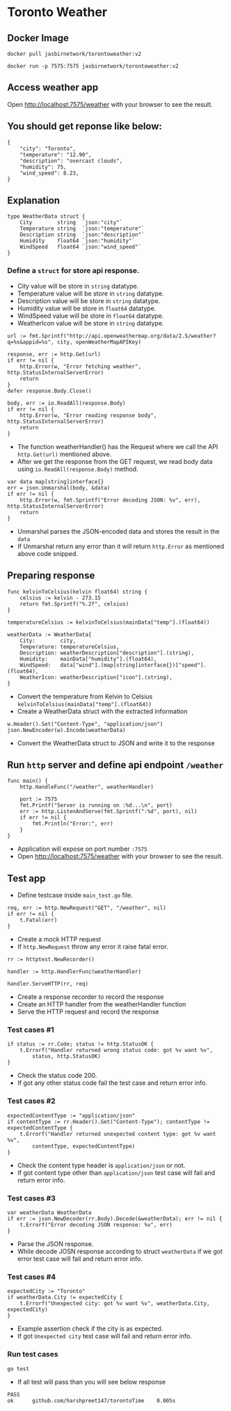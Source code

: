# Toronto Weather

## Docker Image

```
docker pull jasbirnetwork/torontoweather:v2
```

```
docker run -p 7575:7575 jasbirnetwork/torontoweather:v2
```

## Access weather app

Open [http://localhost:7575/weather](http://localhost:7575/weather) with your browser to see the result.


## You should get reponse like below:

```
{
    "city": "Toronto",
    "temperature": "12.90",
    "description": "overcast clouds",
    "humidity": 75,
    "wind_speed": 8.23,
}

```


## Explanation

```
type WeatherData struct {
	City        string  `json:"city"`
	Temperature string  `json:"temperature"`
	Description string  `json:"description"`
	Humidity    float64 `json:"humidity"`
	WindSpeed   float64 `json:"wind_speed"`
}
```

### Define a `struct` for store api response.
* City value will be store in `string` datatype.
* Temperature value will be store in `string` datatype.
* Description value will be store in `string` datatype.
* Humidity value will be store in `float64` datatype.
* WindSpeed value will be store in `float64` datatype.
* WeatherIcon value will be store in `string` datatype.

```
url := fmt.Sprintf("http://api.openweathermap.org/data/2.5/weather?q=%s&appid=%s", city, openWeatherMapAPIKey)

response, err := http.Get(url)
if err != nil {
	http.Error(w, "Error fetching weather", http.StatusInternalServerError)
	return
}
defer response.Body.Close()

body, err := io.ReadAll(response.Body)
if err != nil {
	http.Error(w, "Error reading response body", http.StatusInternalServerError)
	return
}
```

* The function weatherHandler() has the Request where we call the API `http.Get(url)` mentioned above.
* After we get the response from the GET request, we read body data using `io.ReadAll(response.Body)` method.

```
var data map[string]interface{}
err = json.Unmarshal(body, &data)
if err != nil {
	http.Error(w, fmt.Sprintf("Error decoding JSON: %v", err), http.StatusInternalServerError)
	return
}
```

* Unmarshal parses the JSON-encoded data and stores the result in the `data`
* If Unmarshal return any error than it will return `http.Error` as mentioned above code snipped.

## Preparing response

```
func kelvinToCelsius(kelvin float64) string {
	celsius := kelvin - 273.15
	return fmt.Sprintf("%.2f", celsius)
}
```

```
temperatureCelsius := kelvinToCelsius(mainData["temp"].(float64))

weatherData := WeatherData{
	City:        city,
	Temperature: temperatureCelsius,
	Description: weatherDescription["description"].(string),
	Humidity:    mainData["humidity"].(float64),
	WindSpeed:   data["wind"].(map[string]interface{})["speed"].(float64),
	WeatherIcon: weatherDescription["icon"].(string),
}
```
* Convert the temperature from Kelvin to Celsius `kelvinToCelsius(mainData["temp"].(float64))`
* Create a WeatherData struct with the extracted information

```
w.Header().Set("Content-Type", "application/json")
json.NewEncoder(w).Encode(weatherData)
```
* Convert the WeatherData struct to JSON and write it to the response

## Run `http` server and define api endpoint `/weather`

```
func main() {
	http.HandleFunc("/weather", weatherHandler)

	port := 7575
	fmt.Printf("Server is running on :%d...\n", port)
	err := http.ListenAndServe(fmt.Sprintf(":%d", port), nil)
	if err != nil {
		fmt.Println("Error:", err)
	}
}
```
* Application will expose on port number `:7575`
* Open [http://localhost:7575/weather](http://localhost:7575/weather) with your browser to see the result.

## Test app 

* Define testcase inside `main_test.go` file.

```
req, err := http.NewRequest("GET", "/weather", nil)
if err != nil {
	t.Fatal(err)
}
```
* Create a mock HTTP request
* If `http.NewRequest` throw any error it raise fatal error.
```
rr := httptest.NewRecorder()

handler := http.HandlerFunc(weatherHandler)

handler.ServeHTTP(rr, req)
```
* Create a response recorder to record the response
* Create an HTTP handler from the weatherHandler function
* Serve the HTTP request and record the response

### Test cases #1

```
if status := rr.Code; status != http.StatusOK {
	t.Errorf("Handler returned wrong status code: got %v want %v",
		status, http.StatusOK)
}
```
* Check the status code 200.
* If got any other status code fail the test case and return error info.

### Test cases #2

```
expectedContentType := "application/json"
if contentType := rr.Header().Get("Content-Type"); contentType != expectedContentType {
	t.Errorf("Handler returned unexpected content type: got %v want %v",
		contentType, expectedContentType)
}
```
* Check the content type header is `application/json` or not.
* If got content type other than `application/json` test case will fail and return error info.

### Test cases #3

```
var weatherData WeatherData
if err := json.NewDecoder(rr.Body).Decode(&weatherData); err != nil {
	t.Errorf("Error decoding JSON response: %v", err)
}
```
* Parse the JSON response.
* While decode JOSN response according to struct `weatherData` if we got error test case will fail and return error info. 

### Test cases #4

```
expectedCity := "Toronto"
if weatherData.City != expectedCity {
	t.Errorf("Unexpected city: got %v want %v", weatherData.City, expectedCity)
}
```
* Example assertion check if the city is as expected.
* If got `Unexpected city` test case will fail and return error info. 

### Run test cases

```
go test
```

* If all test will pass than you will see below response

```
PASS
ok      github.com/harshpreet147/torontoTime    0.005s
```
